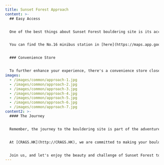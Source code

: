 ```yaml
---
title: Sunset Forest Approach
content: >-
  ## Easy Access


  One of the best things about Sunset Forest bouldering site is its accessibility. Just a 10-minute walk from the nearest minibus station, you can quickly transition from your journey to starting your climbing adventure. To make your approach even more straightforward, we've included detailed images illustrating the path from the minibus station to the bouldering site.


  You can find the No.16 minibus station in [here](https://maps.app.goo.gl/PpSjgpEocDH71iTK8).


  ### Convenience Store


  To further enhance your experience, there's a convenience store close to the bouldering site. Whether you forgot to bring a snack, need a refreshing drink, or require some last-minute supplies, the convenience store has you covered. It's just another way we're making bouldering at Sunset Forest as enjoyable and hassle-free as possible.
images:
  - /images/common/approach-1.jpg
  - /images/common/approach-2.jpg
  - /images/common/approach-3.jpg
  - /images/common/approach-4.jpg
  - /images/common/approach-5.jpg
  - /images/common/approach-6.jpg
  - /images/common/approach-7.jpg
content2: >-
  #### The Journey


  Remember, the journey to the bouldering site is part of the adventure. As you walk from the minibus station, enjoy the surrounding scenery and the anticipation of the climb ahead.


  At [CRAGS.HK](http://CRAGS.HK), we are committed to making your bouldering experience in Sunset Forest smooth and memorable. We hope this guide helps you easily approach our site and maximize your time spent on the fantasti[c boulde](http://crags.hk/)rs.


  Join us, and let's enjoy the beauty and challenge of Sunset Forest together!
---
```

